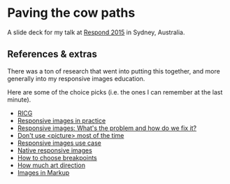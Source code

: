 # Paving the cow paths

A slide deck for my talk at [Respond 2015](http://www.webdirections.org/respond15/) in Sydney, Australia.

## References & extras

There was a ton of research that went into putting this together, and more generally into my responsive images education.

Here are some of the choice picks (i.e. the ones I can remember at the last minute).

- [RICG](http://responsiveimages.org/)
- [Responsive images in practice](http://alistapart.com/article/responsive-images-in-practice)
- [Responsive images: What's the problem and how do we fix it?](https://dev.opera.com/articles/responsive-images-problem/)
- [Don't use &lt;picture> most of the time](http://blog.cloudfour.com/dont-use-picture-most-of-the-time/)
- [Responsive images use case](http://usecases.responsiveimages.org/)
- [Native responsive images](https://dev.opera.com/articles/native-responsive-images/)
- [How to choose breakpoints](http://blog.cloudfour.com/dont-use-picture-most-of-the-time/)
- [How much art direction](http://blog.yoav.ws/2013/05/How-Big-Is-Art-Direction)
- [Images in Markup](https://developers.google.com/web/fundamentals/media/images/images-in-markup#relative-sized-images)
